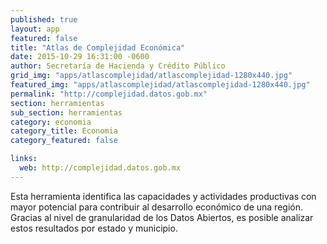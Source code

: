 ```yaml
---
published: true
layout: app
featured: false
title: "Atlas de Complejidad Económica"
date: 2015-10-29 16:31:00 -0600
author: Secretaría de Hacienda y Crédito Público
grid_img: "apps/atlascomplejidad/atlascomplejidad-1280x440.jpg"
featured_img: "apps/atlascomplejidad/atlascomplejidad-1280x440.jpg"
permalink: "http://complejidad.datos.gob.mx"
section: herramientas
sub_section: herramientas
category: economia
category_title: Economia
category_featured: false

links:
  web: http://complejidad.datos.gob.mx
---
```

Esta herramienta identifica las capacidades y actividades productivas con mayor potencial para contribuir al desarrollo económico de una región. Gracias al nivel de granularidad de los Datos Abiertos, es posible analizar estos resultados por estado y municipio.
